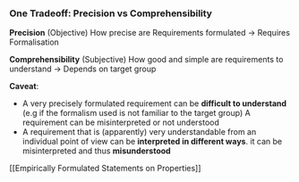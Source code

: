 ### One Tradeoff: Precision vs Comprehensibility

**Precision** (Objective)
How precise are Requirements formulated
-> Requires Formalisation

**Comprehensibility** (Subjective)
How good and simple are requirements to understand
-> Depends on target group

**Caveat**:
- A very precisely formulated requirement can be **difficult to understand** (e.g if the formalism used is not familiar to the target group) A requirement can be misinterpreted or not understood
- A requirement that is (apparently) very understandable from an individual point of view can be **interpreted in different ways**.
	 it can be misinterpreted and thus **misunderstood**

[[Empirically Formulated Statements on Properties]]